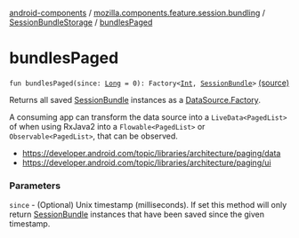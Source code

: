 [android-components](../../index.md) / [mozilla.components.feature.session.bundling](../index.md) / [SessionBundleStorage](index.md) / [bundlesPaged](./bundles-paged.md)

# bundlesPaged

`fun bundlesPaged(since: `[`Long`](https://kotlinlang.org/api/latest/jvm/stdlib/kotlin/-long/index.html)` = 0): Factory<`[`Int`](https://kotlinlang.org/api/latest/jvm/stdlib/kotlin/-int/index.html)`, `[`SessionBundle`](../-session-bundle/index.md)`>` [(source)](https://github.com/mozilla-mobile/android-components/blob/master/components/feature/session-bundling/src/main/java/mozilla/components/feature/session/bundling/SessionBundleStorage.kt#L175)

Returns all saved [SessionBundle](../-session-bundle/index.md) instances as a [DataSource.Factory](#).

A consuming app can transform the data source into a `LiveData<PagedList>` of when using RxJava2 into a
`Flowable<PagedList>` or `Observable<PagedList>`, that can be observed.

* https://developer.android.com/topic/libraries/architecture/paging/data
* https://developer.android.com/topic/libraries/architecture/paging/ui

### Parameters

`since` - (Optional) Unix timestamp (milliseconds). If set this method will only return [SessionBundle](../-session-bundle/index.md)
instances that have been saved since the given timestamp.